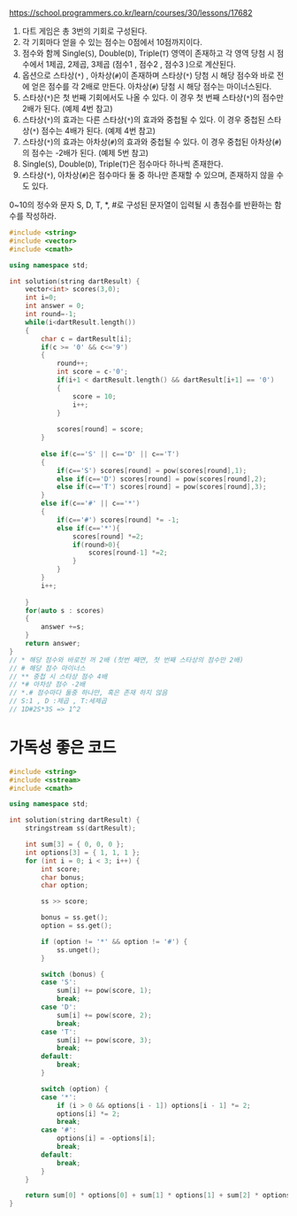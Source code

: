 https://school.programmers.co.kr/learn/courses/30/lessons/17682

1. 다트 게임은 총 3번의 기회로 구성된다.
2. 각 기회마다 얻을 수 있는 점수는 0점에서 10점까지이다.
3. 점수와 함께 Single(`S`), Double(`D`), Triple(`T`) 영역이 존재하고 각 영역 당첨 시 점수에서 1제곱, 2제곱, 3제곱 (점수1 , 점수2 , 점수3 )으로 계산된다.
4. 옵션으로 스타상(`*`) , 아차상(`#`)이 존재하며 스타상(`*`) 당첨 시 해당 점수와 바로 전에 얻은 점수를 각 2배로 만든다. 아차상(`#`) 당첨 시 해당 점수는 마이너스된다.
5. 스타상(`*`)은 첫 번째 기회에서도 나올 수 있다. 이 경우 첫 번째 스타상(`*`)의 점수만 2배가 된다. (예제 4번 참고)
6. 스타상(`*`)의 효과는 다른 스타상(`*`)의 효과와 중첩될 수 있다. 이 경우 중첩된 스타상(`*`) 점수는 4배가 된다. (예제 4번 참고)
7. 스타상(`*`)의 효과는 아차상(`#`)의 효과와 중첩될 수 있다. 이 경우 중첩된 아차상(`#`)의 점수는 -2배가 된다. (예제 5번 참고)
8. Single(`S`), Double(`D`), Triple(`T`)은 점수마다 하나씩 존재한다.
9. 스타상(`*`), 아차상(`#`)은 점수마다 둘 중 하나만 존재할 수 있으며, 존재하지 않을 수도 있다.

0~10의 정수와 문자 S, D, T, *, #로 구성된 문자열이 입력될 시 총점수를 반환하는 함수를 작성하라.

```c++
#include <string>
#include <vector>
#include <cmath>

using namespace std;

int solution(string dartResult) {
    vector<int> scores(3,0);
    int i=0;
    int answer = 0;
    int round=-1;
    while(i<dartResult.length())
    {
        char c = dartResult[i];
        if(c >= '0' && c<='9')
        {
            round++;
            int score = c-'0';
            if(i+1 < dartResult.length() && dartResult[i+1] == '0')
            {
                score = 10;
                i++;
            }
            
            scores[round] = score;
        }
        
        else if(c=='S' || c=='D' || c=='T')
        {
            if(c=='S') scores[round] = pow(scores[round],1);
            else if(c=='D') scores[round] = pow(scores[round],2);
            else if(c=='T') scores[round] = pow(scores[round],3);
        }
        else if(c=='#' || c=='*')
        {
            if(c=='#') scores[round] *= -1;
            else if(c=='*'){
                scores[round] *=2;
                if(round>0){
                    scores[round-1] *=2;
                }
            }
        }
        i++;
        
    }
    for(auto s : scores)
    {
        answer +=s;
    }
    return answer;
}
// * 해당 점수와 바로전 꺼 2배 (첫번 째면, 첫 번째 스타상의 점수만 2배)
// # 해당 점수 마이너스
// ** 중첩 시 스타상 점수 4배
// *# 아차상 점수 -2배
// *.# 점수마다 둘중 하나만, 혹은 존재 하지 않음
// S:1 , D :제곱 , T:세제곱
// 1D#2S*3S => 1^2
```


# 가독성 좋은 코드

```c++
#include <string>
#include <sstream>
#include <cmath>

using namespace std;

int solution(string dartResult) {
    stringstream ss(dartResult);

    int sum[3] = { 0, 0, 0 };
    int options[3] = { 1, 1, 1 };
    for (int i = 0; i < 3; i++) {
        int score;
        char bonus;
        char option;

        ss >> score;

        bonus = ss.get();
        option = ss.get();

        if (option != '*' && option != '#') {
            ss.unget();
        }

        switch (bonus) {
        case 'S':
            sum[i] += pow(score, 1);
            break;
        case 'D':
            sum[i] += pow(score, 2);
            break;
        case 'T':
            sum[i] += pow(score, 3);
            break;
        default:
            break;
        }

        switch (option) {
        case '*':
            if (i > 0 && options[i - 1]) options[i - 1] *= 2;
            options[i] *= 2;
            break;
        case '#':
            options[i] = -options[i];
            break;
        default:
            break;
        }
    }

    return sum[0] * options[0] + sum[1] * options[1] + sum[2] * options[2];
}

```

